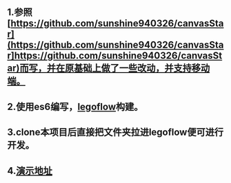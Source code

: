 ## 1.参照[https://github.com/sunshine940326/canvasStar](https://github.com/sunshine940326/canvasStar]https://github.com/sunshine940326/canvasStar)而写，并在原基础上做了一些改动，并支持移动端。

## 2.使用es6编写，[legoflow](https://github.com/legoflow/legoflow)构建。

## 3.clone本项目后直接把文件夹拉进legoflow便可进行开发。
## 4.[演示地址](https://ddd702.github.io/canvasStar_ddd/dist/)
